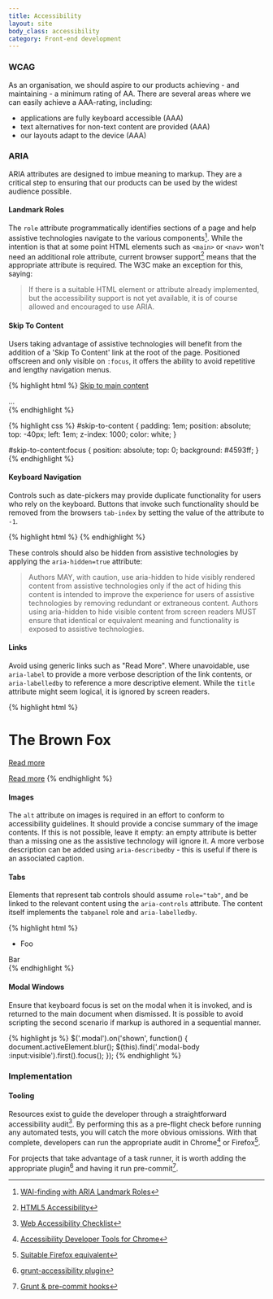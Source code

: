```yaml
---
title: Accessibility
layout: site
body_class: accessibility
category: Front-end development
---
```


### WCAG
As an organisation, we should aspire to our products achieving - and maintaining - a minimum rating of AA. There are several areas where we can easily achieve a AAA-rating, including:

- applications are fully keyboard accessible (AAA)
- text alternatives for non-text content are provided (AAA)
- our layouts adapt to the device (AAA)

### ARIA
ARIA attributes are designed to imbue meaning to markup. They are a critical step to ensuring that our products can be used by the widest audience possible.

#### Landmark Roles
The `role` attribute programmatically identifies sections of a page and help assistive technologies navigate to the various components[^1]. While the intention is that at some point HTML elements such as `<main>` or `<nav>` won't need an additional role attribute, current browser support[^2] means that the appropriate attribute is required. The  W3C make an exception for this, saying:

> If there is a suitable HTML element or attribute already implemented, but the accessibility support is not yet available, it is of course allowed and encouraged to use ARIA.

#### Skip To Content
Users taking advantage of assistive technologies will benefit from the addition of a 'Skip To Content' link at the root of the page. Positioned offscreen and only visible on `:focus`, it offers the ability to avoid repetitive and lengthy navigation menus.

{% highlight html %}
<a id="skip-to-content" href="#content">Skip to main content</a>
<main id="content" role="main" tabindex="0">...</main>
{% endhighlight %}

{% highlight css %}
#skip-to-content {
  padding: 1em;
  position: absolute;
  top: -40px;
  left: 1em;
  z-index: 1000;
  color: white;
}

#skip-to-content:focus {
  position: absolute;
  top: 0;
  background: #4593ff;
}
{% endhighlight %}

#### Keyboard Navigation
Controls such as date-pickers may provide duplicate functionality for users who rely on the keyboard. Buttons that invoke such functionality should be removed from the browsers `tab-index` by setting the value of the attribute to `-1`.

{% highlight html %}
<a class="btn btn-datepicker" tabindex="-1" aria-hidden="true"><i class="icon icon-calendar"></i></a>
{% endhighlight %}

These controls should also be hidden from assistive technologies by applying the `aria-hidden=true` attribute:

> Authors MAY, with caution, use aria-hidden to hide visibly rendered content from assistive technologies only if the act of hiding this content is intended to improve the experience for users of assistive technologies by removing redundant or extraneous content. Authors using aria-hidden to hide visible content from screen readers MUST ensure that identical or equivalent meaning and functionality is exposed to assistive technologies.


#### Links
Avoid using generic links such as "Read More". Where unavoidable, use `aria-label` to provide a more verbose description of the link contents, or `aria-labelledby` to reference a more descriptive element. While the `title` attribute might seem logical, it is ignored by screen readers.

{% highlight html %}
<h1 id="brown-fox-title">The Brown Fox</h1>

<!-- Screen reader announces: "Link; Article about the brown fox" -->
<a href="#" aria-label="Article about the brown fox">Read more</a>

<!-- Screen reader announces: "Link; The Brown Fox" -->
<a href="#" aria-labelledby="brown-fox-title">Read more</a>
{% endhighlight %}


#### Images
The `alt` attribute on images is required in an effort to conform to accessibility guidelines. It should provide a concise summary of the image contents. If this is not possible, leave it empty: an empty attribute is better than a missing one as the assistive technology will ignore it. A more verbose description can be added using `aria-describedby` - this is useful if there is an associated caption.

#### Tabs
Elements that represent tab controls should assume `role="tab"`, and be linked to the relevant content using the `aria-controls` attribute. The content itself implements the `tabpanel` role and `aria-labelledby`.

{% highlight html %}
<ul class="nav-tabs" role="tablist">
  <li role="presentation">
    <a id="label__tab-label" role="tab" aria-controls="tab__content-tab" aria-selected>Foo</a>
  </li>
</ul>
<div id="tab__content-tab" role="tabpanel" aria-labelledby="label__tab-label">Bar</div>
{% endhighlight %}

#### Modal Windows
Ensure that keyboard focus is set on the modal when it is invoked, and is returned to the main document when dismissed. It is possible to avoid scripting the second scenario if markup is authored in a sequential manner.

{% highlight js %}
$('.modal').on('shown', function() {
  document.activeElement.blur();
  $(this).find('.modal-body :input:visible').first().focus();
});
{% endhighlight %}

### Implementation

#### Tooling

Resources exist to guide the developer through a straightforward accessibility audit[^3]. By performing this as a pre-flight check before running any automated tests, you will catch the more obvious omissions. With that complete, developers can run the appropriate audit in Chrome[^4] or Firefox[^5].

For projects that take advantage of a task runner, it is worth adding the appropriate plugin[^6] and having it run pre-commit[^7].

[^1]: [WAI-finding with ARIA Landmark Roles](http://alistapart.com/column/wai-finding-with-aria-landmark-roles)
[^2]: [HTML5 Accessibility](http://www.html5accessibility.com/)
[^3]: [Web Accessibility Checklist](http://a11yproject.com/checklist.html)
[^4]: [Accessibility Developer Tools for Chrome](https://chrome.google.com/webstore/detail/accessibility-developer-t/fpkknkljclfencbdbgkenhalefipecmb?hl=en-US)
[^5]: [Suitable Firefox equivalent]()
[^6]: [grunt-accessibility plugin](https://github.com/yargalot/grunt-accessibility)
[^7]: [Grunt & pre-commit hooks](https://juhq.wordpress.com/2013/01/28/git-hooks-pre-commit-grunt/)
